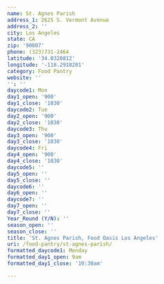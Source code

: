 ```yaml
---
name: St. Agnes Parish
address_1: 2625 S. Vermont Avenue
address_2: ''
city: Los Angeles
state: CA
zip: '90007'
phone: (323)731-2464
latitude: '34.0320812'
longitude: '-118.2918201'
category: Food Pantry
website: ''
'': ''
daycode1: Mon
day1_open: '900'
day1_close: '1030'
daycode2: Tue
day2_open: '900'
day2_close: '1030'
daycode3: Thu
day3_open: '900'
day3_close: '1030'
daycode4: Fri
day4_open: '900'
day4_close: '1030'
daycode5: ''
day5_open: ''
day5_close: ''
daycode6: ''
day6_open: ''
daycode7: ''
day7_open: ''
day7_close: ''
Year_Round (Y/N): ''
season_open: ''
season_close: ''
title: 'St. Agnes Parish, Food Oasis Los Angeles'
uri: /food-pantry/st-agnes-parish/
formatted_daycode1: Monday
formatted_day1_open: 9am
formatted_day1_close: '10:30am'

---
```

